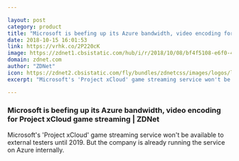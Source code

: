 ```yaml
---

layout: post
category: product
title: "Microsoft is beefing up its Azure bandwidth, video encoding for Project xCloud game streaming"
date: 2018-10-15 16:01:53
link: https://vrhk.co/2P220cK
image: https://zdnet1.cbsistatic.com/hub/i/r/2018/10/08/bf4f5108-e6f0-497a-a3bd-acf1d90543d5/thumbnail/770x578/9f06e432dac0343f00f1552fed6947cf/projectxcloudazure.jpg
domain: zdnet.com
author: "ZDNet"
icon: https://zdnet2.cbsistatic.com/fly/bundles/zdnetcss/images/logos/logo-192x192.png
excerpt: "Microsoft's 'Project xCloud' game streaming service won't be available to external testers until 2019. But the company is already running the service on Azure internally."

---
```


### Microsoft is beefing up its Azure bandwidth, video encoding for Project xCloud game streaming | ZDNet

Microsoft's 'Project xCloud' game streaming service won't be available to external testers until 2019. But the company is already running the service on Azure internally.
